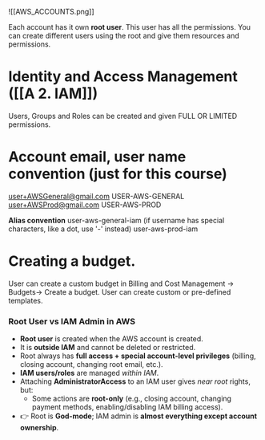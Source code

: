 ![[AWS_ACCOUNTS.png]]

Each account has it own **root user**. This user has all the permissions. You can create different users using the root and give them resources and permissions.

# Identity and Access Management ([[A 2. IAM]])

Users, Groups and Roles can be created and given FULL OR LIMITED permissions.

# **Account email, user name convention (just for this course)**

user+AWSGeneral@gmail.com USER-AWS-GENERAL
user+AWSProd@gmail.com USER-AWS-PROD

**Alias convention**
user-aws-general-iam (if username has special characters, like a dot, use '-' instead)
user-aws-prod-iam

# Creating a budget.

User can create a custom budget in Billing and Cost Management -> Budgets-> Create a budget. User can create custom or pre-defined templates.

### Root User vs IAM Admin in AWS

- **Root user** is created when the AWS account is created.  
- It is **outside IAM** and cannot be deleted or restricted.  
- Root always has **full access + special account-level privileges** (billing, closing account, changing root email, etc.).  
- **IAM users/roles** are managed *within IAM*.  
- Attaching **AdministratorAccess** to an IAM user gives *near root* rights, but:  
  - Some actions are **root-only** (e.g., closing account, changing payment methods, enabling/disabling IAM billing access).  
- 👉 Root is **God-mode**; IAM admin is **almost everything except account ownership**.
